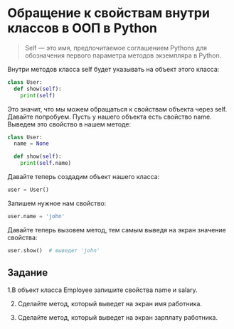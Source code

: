 # Обращение к свойствам внутри классов в ООП в Python

> Self — это имя, предпочитаемое соглашением Pythons для обозначения первого параметра методов экземпляра в Python. 

Внутри методов класса self будет указывать на объект этого класса:
```py
class User:
  def show(self):
    print(self)
```

Это значит, что мы можем обращаться к свойствам объекта через self. Давайте попробуем. Пусть у нашего объекта есть свойство name. Выведем это свойство в нашем методе:

```py
class User:
  name = None

  def show(self):
    print(self.name)
```

Давайте теперь создадим объект нашего класса:
```py
user = User()
```

Запишем нужное нам свойство:
```py
user.name = 'john' 
```

Давайте теперь вызовем метод, тем самым выведя на экран значение свойства:
```py
user.show()  # выведет 'john'
```

## Задание

1.В объект класса Employee запишите свойства name и salary.

2. Сделайте метод, который выведет на экран имя работника.

3. Сделайте метод, который выведет на экран зарплату работника.
